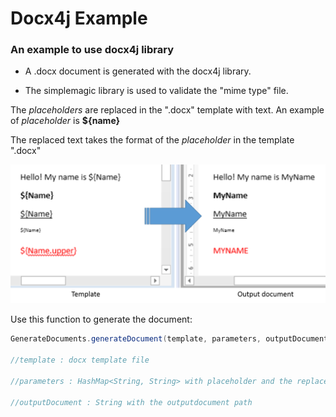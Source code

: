 # Docx4j Example

### An example to use docx4j library

- A .docx document is generated with the docx4j library.

- The simplemagic library is used to validate the "mime type" file.

The *placeholders* are replaced in the ".docx" template with text. An example of *placeholder* 
is **${name}**

The replaced text takes the format of the *placeholder* in the template ".docx"


![alt text](images/Docx4jExample.png)

Use this function to generate the document:

```java
GenerateDocuments.generateDocument(template, parameters, outputDocument);

//template : docx template file

//parameters : HashMap<String, String> with placeholder and the replace text

//outputDocument : String with the outputdocument path
```






